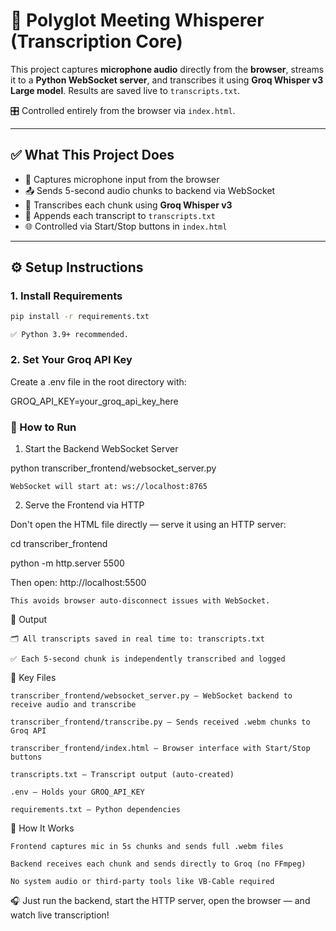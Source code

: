 # 🧠 Polyglot Meeting Whisperer (Transcription Core)

This project captures **microphone audio** directly from the **browser**, streams it to a **Python WebSocket server**, and transcribes it using **Groq Whisper v3 Large model**. Results are saved live to `transcripts.txt`.

🎛️ Controlled entirely from the browser via `index.html`.

---

## ✅ What This Project Does

- 🎤 Captures microphone input from the browser
- 📤 Sends 5-second audio chunks to backend via WebSocket
- 🧠 Transcribes each chunk using **Groq Whisper v3**
- 📝 Appends each transcript to `transcripts.txt`
- 🌐 Controlled via Start/Stop buttons in `index.html`

---

## ⚙️ Setup Instructions

### 1. Install Requirements

```bash
pip install -r requirements.txt
```
    ✅ Python 3.9+ recommended.

### 2. Set Your Groq API Key

Create a .env file in the root directory with:

GROQ_API_KEY=your_groq_api_key_here

### 🚀 How to Run
1. Start the Backend WebSocket Server

python transcriber_frontend/websocket_server.py

    WebSocket will start at: ws://localhost:8765

2. Serve the Frontend via HTTP

Don't open the HTML file directly — serve it using an HTTP server:

cd transcriber_frontend

python -m http.server 5500

Then open: http://localhost:5500

    This avoids browser auto-disconnect issues with WebSocket.

🧩 Output

    🗂️ All transcripts saved in real time to: transcripts.txt

    ✅ Each 5-second chunk is independently transcribed and logged

📎 Key Files

    transcriber_frontend/websocket_server.py – WebSocket backend to receive audio and transcribe

    transcriber_frontend/transcribe.py – Sends received .webm chunks to Groq API

    transcriber_frontend/index.html – Browser interface with Start/Stop buttons

    transcripts.txt – Transcript output (auto-created)

    .env – Holds your GROQ_API_KEY

    requirements.txt – Python dependencies

🧠 How It Works

    Frontend captures mic in 5s chunks and sends full .webm files

    Backend receives each chunk and sends directly to Groq (no FFmpeg)

    No system audio or third-party tools like VB-Cable required

🎧 Just run the backend, start the HTTP server, open the browser — and watch live transcription!
